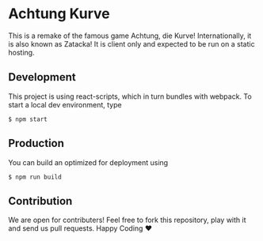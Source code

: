# Achtung Kurve

This is a remake of the famous game Achtung, die Kurve! Internationally, it is also known as Zatacka! It is client only and expected to be run on a static hosting.

## Development

This project is using react-scripts, which in turn bundles with webpack.
To start a local dev environment, type

```
$ npm start
```

## Production

You can build an optimized for deployment using 

```
$ npm run build
```

## Contribution

We are open for contributers! Feel free to fork this repository, play with it and send us pull requests.
Happy Coding :heart:
